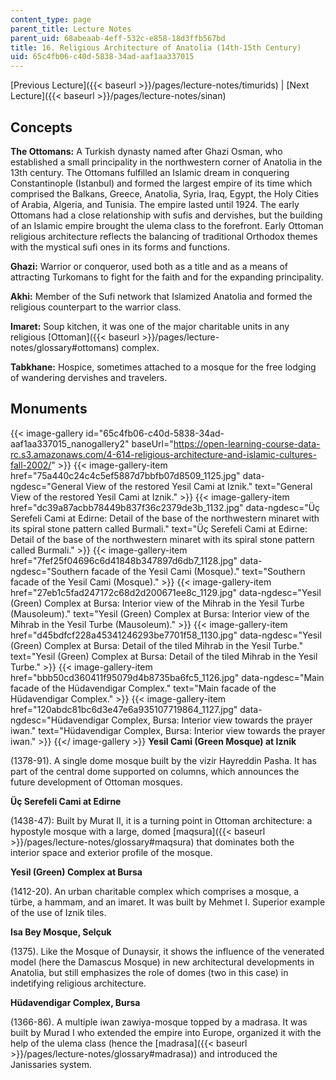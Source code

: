 ```yaml
---
content_type: page
parent_title: Lecture Notes
parent_uid: 68abeaab-4eff-532c-e858-18d3ffb567bd
title: 16. Religious Architecture of Anatolia (14th-15th Century)
uid: 65c4fb06-c40d-5838-34ad-aaf1aa337015
---
```


[Previous Lecture]({{< baseurl >}}/pages/lecture-notes/timurids) | [Next Lecture]({{< baseurl >}}/pages/lecture-notes/sinan)

Concepts
--------

**The Ottomans:** A Turkish dynasty named after Ghazi Osman, who established a small principality in the northwestern corner of Anatolia in the 13th century. The Ottomans fulfilled an Islamic dream in conquering Constantinople (Istanbul) and formed the largest empire of its time which comprised the Balkans, Greece, Anatolia, Syria, Iraq, Egypt, the Holy Cities of Arabia, Algeria, and Tunisia. The empire lasted until 1924. The early Ottomans had a close relationship with sufis and dervishes, but the building of an Islamic empire brought the ulema class to the forefront. Early Ottoman religious architecture reflects the balancing of traditional Orthodox themes with the mystical sufi ones in its forms and functions.

**Ghazi:** Warrior or conqueror, used both as a title and as a means of attracting Turkomans to fight for the faith and for the expanding principality.

**Akhi:** Member of the Sufi network that Islamized Anatolia and formed the religious counterpart to the warrior class.

**Imaret:** Soup kitchen, it was one of the major charitable units in any religious [Ottoman]({{< baseurl >}}/pages/lecture-notes/glossary#ottomans) complex.

**Tabkhane:** Hospice, sometimes attached to a mosque for the free lodging of wandering dervishes and travelers.

Monuments
---------
{{< image-gallery id="65c4fb06-c40d-5838-34ad-aaf1aa337015_nanogallery2" baseUrl="https://open-learning-course-data-rc.s3.amazonaws.com/4-614-religious-architecture-and-islamic-cultures-fall-2002/" >}}
{{< image-gallery-item href="75a440c24c4c5ef5887d7bbfb07d8509_1125.jpg" data-ngdesc="General View of the restored Yesil Cami at Iznik." text="General View of the restored Yesil Cami at Iznik." >}}
{{< image-gallery-item href="dc39a87acbb78449b837f36c2379de3b_1132.jpg" data-ngdesc="Üç Serefeli Cami at Edirne: Detail of the base of the northwestern minaret with its spiral stone pattern called Burmali." text="Üç Serefeli Cami at Edirne: Detail of the base of the northwestern minaret with its spiral stone pattern called Burmali." >}}
{{< image-gallery-item href="7fef25f04696c6d41848b347897d6db7_1128.jpg" data-ngdesc="Southern facade of the Yesil Cami (Mosque)." text="Southern facade of the Yesil Cami (Mosque)." >}}
{{< image-gallery-item href="27eb1c5fad247172c68d2d200671ee8c_1129.jpg" data-ngdesc="Yesil (Green) Complex at Bursa: Interior view of the Mihrab in the Yesil Turbe (Mausoleum)." text="Yesil (Green) Complex at Bursa: Interior view of the Mihrab in the Yesil Turbe (Mausoleum)." >}}
{{< image-gallery-item href="d45bdfcf228a45341246293be7701f58_1130.jpg" data-ngdesc="Yesil (Green) Complex at Bursa: Detail of the tiled Mihrab in the Yesil Turbe." text="Yesil (Green) Complex at Bursa: Detail of the tiled Mihrab in the Yesil Turbe." >}}
{{< image-gallery-item href="bbb50cd360411f95079d4b8735ba6fc5_1126.jpg" data-ngdesc="Main facade of the Hüdavendigar Complex." text="Main facade of the Hüdavendigar Complex." >}}
{{< image-gallery-item href="120abdc81bc6d3e47e6a935107719864_1127.jpg" data-ngdesc="Hüdavendigar Complex, Bursa: Interior view towards the prayer iwan." text="Hüdavendigar Complex, Bursa: Interior view towards the prayer iwan." >}}
{{</ image-gallery >}}
**Yesil Cami (Green Mosque) at Iznik**

(1378-91). A single dome mosque built by the vizir Hayreddin Pasha. It has part of the central dome supported on columns, which announces the future development of Ottoman mosques.

**Üç Serefeli Cami at Edirne**

(1438-47): Built by Murat II, it is a turning point in Ottoman architecture: a hypostyle mosque with a large, domed [maqsura]({{< baseurl >}}/pages/lecture-notes/glossary#maqsura) that dominates both the interior space and exterior profile of the mosque.

**Yesil (Green) Complex at Bursa**

(1412-20). An urban charitable complex which comprises a mosque, a türbe, a hammam, and an imaret. It was built by Mehmet I. Superior example of the use of Iznik tiles.

**Isa Bey Mosque, Selçuk**

(1375). Like the Mosque of Dunaysir, it shows the influence of the venerated model (here the Damascus Mosque) in new architectural developments in Anatolia, but still emphasizes the role of domes (two in this case) in indetifying religious architecture.

**Hüdavendigar Complex, Bursa**

(1366-86). A multiple iwan zawiya-mosque topped by a madrasa. It was built by Murad I who extended the empire into Europe, organized it with the help of the ulema class (hence the [madrasa]({{< baseurl >}}/pages/lecture-notes/glossary#madrasa)) and introduced the Janissaries system.
